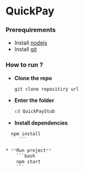 # QuickPay

### Prerequirements

 - Install  [nodejs](https://nodejs.org/en/Install)
 - Install [git](https://git-scm.com/download)
 
### How to run ?

* **Clone the repo** 

    ```
    git clone repositiry url
    ```
* **Enter the folder**
     ```bash
     cd QuickPayStub
     ```
     
* **Install dependencies**
```bash
  npm install
     ```
     
* **Run project**
    ```bash
    npm start
    ```